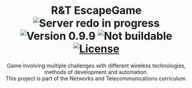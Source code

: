 <h1 align="center">R&T EscapeGame
  <br>
  <img src="https://badgen.net/static/status/Server%20Redo%20In%20Progress/orange" alt="Server redo in progress">
  <img src="https://badgen.net/static/version/0.9.9/blue" alt="Version 0.9.9">
  <img src="https://badgen.net/static/buildable/No/red" alt="Not buildable">
  <a href="https://github.com/Nolan-BY/EscapeGame/blob/main/LICENSE"><img src="https://badgen.net/static/license/MIT/purple" alt="License"></a>
</h1>

<p align="center">
  Game involving multiple challenges with different wireless technologies, methods of development and automation.
  <br>
  This project is part of the Networks and Telecommunications curriculum.
</p>
